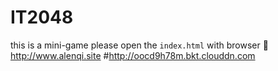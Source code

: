 # IT2048
this is a mini-game
please open the `index.html` with browser
:link:
http://www.alenqi.site
#http://oocd9h78m.bkt.clouddn.com

